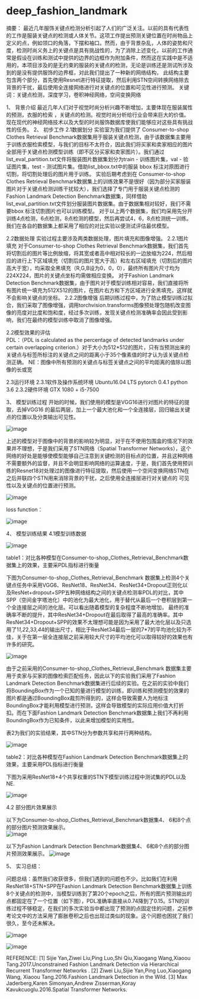 # deep_fashion_landmark
摘要：
最近几年服饰关键点检测分析引起了人们的广泛关注。以前的具有代表性的工作是服装关键点的检测或人体关节。这项工作提出预测关键位置在时尚物品上定义的点，例如领口的角落，下摆和袖口。然而，由于背景杂乱，人体的姿势和尺度，检测时尚义务上的关键点是具有挑战性的，为了消除上述变化，以前的工作通常是假设在训练和测试中提供的边界的边框作为附加条件，然而这在实践中是不适用的，本项目涉及的是无约束的服装的关键点的检测，无论是训练还是测试所涉及到的是没有提供服饰的边界框，对此我们提出了一种新的网络结构， 此结构主要包含两个部分，首先使用Resnet进行特征提取，然后利用STN空间转换网络除去背景的干扰，最后使用全连接网络进行对关键点的位置和可见性进行预测。
关键词：关键点检测，深度学习，卷积神经网络，空间变换网络

1、	背景介绍
最近几年人们对于视觉时尚分析兴趣不断增加，主要体现在服装属性的预测，衣服的检索 ，关键点的检测。视觉时尚分析给行业会带来巨大的价值。现在现代的神经网络技术以及大型的时尚服饰数据库使我们能够应对这些具有挑战性的任务。
2、	 初步工作 
2.1数据划分
      实验室为我们提供了 Consumer-to-shop Clothes Retrieval Benchmark数据集用于服装关键点检测，由于该数据集主要用于训练衣服检索模型，与我们的目标不太符合，因此我们将买家和卖家相应的图片全部用于关键点检测模型训练（即不区分买家和卖家图片）。我们通过list_eval_partition.txt文件将服装图片数据集划分为train - 训练图片集，val - 验证图片集，test - 测试图片集。借助list_bbox.txt中的服装 bbox 标注对原图进行切割，将切割处理后的图片用于训练。
       实验后期考虑到在 Consumer-to-shop Clothes Retrieval Benchmark数据集上的训练效果不是很好（因为部分买家服装图片对于关键点检测训练干扰较大），我们选择了专门用于服装关键点检测的Fashion Landmark Detection Benchmark数据集，同样借助list_eval_partition.txt文件划分服装图片数据集。由于数据集相对较好，我们不需要bbox 标注切割图片也可以训练模型。
       对于以上两个数据集，我们均采用先分开训练4点检测，6点检测，8点检测的模型，然后再尝试4，6，8点检测统一训练。我们在各自的数据集上都采用了相应的对比实验以便测试评估最优模型。
       
 2.2数据处理
 实验过程主要涉及两类数据处理，图片填充和图像增强。
 	2.2.1图片填充
       对于Consumer-to-shop Clothes Retrieval Benchmark数据集，我们首先将切割后的图片等比例放缩，将其宽或者高中相对较长的一边放缩为224，然后相应的进行上下区域填充（切割后的图片宽大于高）和左右区域填充（切割后的图片高大于宽），均采取全黑填充（R,G,B设为0，0，0），最终所有图片尺寸均为224X224，图片的关键点坐标均需做相应变换。
       对于Fashion Landmark Detection Benchmark数据集，由于图片对于模型训练相对容易，我们直接将所有图片统一填充为512X512的图片，在图片右方和下方区域进行全黑填充，这样就不会影响关键点的坐标。
2.2.2图像增强
后期训练过程中，为了防止模型训练过拟合，我们采取了图像增强，调用torchvision.transforms图像预处理包随机改变图像的亮度对比度和饱和度，经过多次训练，发现关键点检测准确率会因此受到影响，我们在最终的模型训练中取消了图像增强。

2.2模型效果的评估	 	
PDL：（PDL is calculated as the percentage of detected landmarks under certain overlapping criterion.）对于大小为512*512的图片，只有当预测出来的关键点与标签所标注的关键点之间的距离小于35个像素值的时才认为该关键点检测正确。
NE：图像中所有预测的关键点与标签关键点之间的平均距离的值除以图像的长或宽

2.3运行环境
2.3.1软件及操作系统环境
Ubuntu16.04 LTS
pytorch 0.4.1
python 3.6
2.3.2硬件环境
GTX 1080 + i5-7500

3、	模型训练过程
开始的时候，我们使用的模型是VGG16进行对图片的特征的提取，去掉VGG16 的最后两层，加上一个最大池化和一个全连接层，回归输出关键点的位置以及分类输出可见性。

![image](https://github.com/SaulZhang/deep_fashion_landmark/blob/master/images/1.png)

上述的模型对于图像中的背景的影响较为明显，对于在不使用包围盒的情况下的效果并不理想，于是我们采用了STN网络（Spatial Transformer Networks），这个网络的好处是能够使模型能够自己注意到关键检测的目标点的位置，并且这种网络不需要额外的监督，并且不会明显影响网络的运算速度，于是，我们首先使用预训练的Resnet18对处理过的图像进行特征提取，然后使用一个空间变换网络STN在之后并联四个STN用来消除背景的干扰，之后使用全连接层进行对关键点的 可见性以及关键点的位置进行预测。

![image](https://github.com/SaulZhang/deep_fashion_landmark/blob/master/images/2.png)

loss function：

![image](https://github.com/SaulZhang/deep_fashion_landmark/blob/master/images/3.png)

4、	模型训练结果
4.1模型训练数据

![image](https://github.com/SaulZhang/deep_fashion_landmark/blob/master/images/4.png)

table1：对比各种模型在Consumer-to-shop_Clothes_Retrieval_Benchmark数据集上的效果，主要采PDL指标进行衡量

下图为Consumer-to-shop_Clothes_Retrieval_Benchmark 数据集上检测4个关键点任务中采用VGG6、ResNet18、ResNet34、ResNet34+Dropout正则化以及ResNet+dropout+SPP五种网络结构之间的关键点检测率PDL的对比，其中SPP（空间金字塔池化）中的池化为最大池化，用于替代从最后一个卷积层到第一个全连接层之间的池化层。可以看出随着模型的复杂程度不断地增加， 最终的准确率不断的提升，其中ResNet34+Dropout在最后取得了最高的准确率。其中ResNet34+Dropout+SPP的效果不太理想可能是因为采用了最大池化层以及只选用了1*1,2*2,3*3,4*4的输出尺寸，相比于ResNet34最后一层的7*7的平均池化较为不佳，关于在第一层全连接层之前采用较大尺寸的平均池化可以取得较好的效果也有许多的研究。

![image](https://github.com/SaulZhang/deep_fashion_landmark/blob/master/images/5.png)

由于之前采用的Consumer-to-shop_Clothes_Retrieval_Benchmark 数据集主要用于卖家与买家的图像检索匹配任务，因此以下的实验我们采用了Fashion Landmark Detection Benchmark数据集进行后续的实验。在之前的实验中我们将BoundingBox作为一个已知的量进行模型的训练，即训练和预测模型的效果的图片都是通过BoundingBox裁剪所得到的，这样会导致需要人为地标注BoundingBox才能利用模型进行预测，这样会导致模型的实际应用价值大打折扣。而在下面Fashion Landmark Detection Benchmark数据集上我们不再利用BoundingBox作为已知条件，以此来增加模型的实用性。

表2为我们的实验结果，其中STN分为参数共享和并行两种结构。

![image](https://github.com/SaulZhang/deep_fashion_landmark/blob/master/images/6.png)

table2：对比各种模型在Fashion Landmark Detection Benchmark数据集上的效果，主要采用PDL指标进行衡量

下图为采用ResNet18+4个共享权重的STN下模型训练过程中测试集的PDL以及NE.

![image](https://github.com/SaulZhang/deep_fashion_landmark/blob/master/images/7.png)

4.2 部分图片效果展示

以下为Consumer-to-shop_Clothes_Retrieval_Benchmark数据集4、 6和8个点的部分图片预测效果展示。   
![image](https://github.com/SaulZhang/deep_fashion_landmark/blob/master/images/8.png)

以下为Fashion Landmark Detection Benchmark数据集4、 6和8个点的部分图片预测效果展示。
![image](https://github.com/SaulZhang/deep_fashion_landmark/blob/master/images/9.png)

5、	实习总结：         

问题总结：虽然我们收获很多，但我们遇到的问题也不少。比如我们在利用ResNet18+STN+SPP在Fashion Landmark Detection Benchmark数据集上训练8个关键点的检测中，当模型训练到了第20个epoch之后，所有的图片预测输出的点都固定在了一个位置（如下图），PDL准确率直接从0.74降到了0.15。STN的训练过程不够稳定，在我们的多次实验当中都出现了预测的点固定住的问题，之前参考论文中的方法采用了膨胀卷积之后也出现过类似的现象。这个问题也困扰了我们很久，至今还未解决。

![image](https://github.com/SaulZhang/deep_fashion_landmark/blob/master/images/10.png)

![image](https://github.com/SaulZhang/deep_fashion_landmark/blob/master/images/11.png)

REFERENCE:
[1] Sijie Yan,Ziwei Liu,Ping Luo,Shi Qiu,Xiaogang Wang,Xiaoou Tang.2017.Unconstrained Fashion Landmark Detection via Hierarchical Recurrent Transformer Networks .
[2] Ziwei Liu,Sijie Yan,Ping Luo,Xiaogang Wang, Xiaoou Tang.2016.Fashion Landmark Detection in the Wild.
[3] Max Jaderberg,Karen Simonyan,Andrew Zisserman,Koray Kavukcuoglu.2016.Spatial Transformer Networks.







